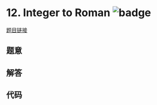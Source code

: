 # 12. Integer to Roman ![badge](https://img.shields.io/badge/-medium-yellow?style=flat-square)

[题目链接](https://leetcode.com/problems/integer-to-roman)

## 题意

## 解答

## 代码

